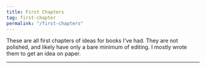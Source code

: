 ```yaml
---
title: First Chapters
tag: first-chapter
permalink: "/first-chapters"
---
```


These are all first chapters of ideas for books I've had.  They are not polished, and likely have only a bare minimum of editing. I mostly wrote them to get an idea on paper.

----
